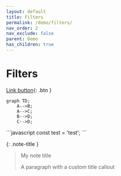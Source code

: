```yaml
---
layout: default
title: Filters
permalink: /demo/filters/
nav_order: 2
nav_exclude: false
parent: Demo
has_children: true
---
```


<h1>Filters</h1>

[Link button](https://just-the-docs.com){: .btn }

```mermaid
graph TD;
    A-->B;
    A-->C;
    B-->D;
    C-->D;
```

<div class="code-example" markdown="1">
```javascript
const test = 'test';
```
</div>

{: .note-title }
> My note title
>
> A paragraph with a custom title callout
